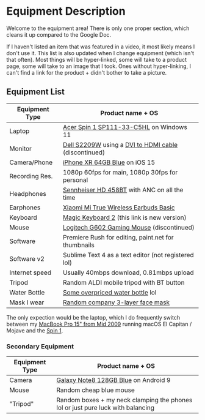 # Equipment Description
Welcome to the equipment area! There is only one proper section, which cleans it up compared to the Google Doc.

If I haven't listed an item that was featured in a video, it most likely means I don't use it. This list is also updated when I change equipment (which isn't that often).
Most things will be hyper-linked, some will take to a product page, some will take to an image that I took. Ones without hyper-linking, I can't find a link for the product + didn't bother to take a picture.
## Equipment List
| Equipment Type | Product name + OS |
| ----------- | ----------- |
| Laptop | [Acer Spin 1 SP111-33-C5HL](https://www.officeworks.com.au/shop/officeworks/p/acer-spin-1-2-in-1-11-6-celeron-4-64-gb-acsp1115hl) on Windows 11 |
| Monitor | [Dell S2209W](https://cdn.discordapp.com/attachments/758462175362285599/880000280043851806/image0.jpg) using a [DVI to HDMI cable](https://www.jbhifi.com.au/products/xcd-essentials-hdmi-to-dvi-adapter-cable-1m) (discontinued)
| Camera/Phone | [iPhone XR 64GB Blue](https://www.apple.com/au/shop/buy-iphone/iphone-xr/6.1-inch-display-64gb-blue) on iOS 15 |
| Recording Res. | 1080p 60fps for main, 1080p 30fps for personal |
| Headphones | [Sennheiser HD 458BT](https://www.jbhifi.com.au/products/sennheiser-hd-458bt-over-ear-wireless-noise-cancelling-headphones-black-red) with ANC on all the time
| Earphones | [Xiaomi Mi True Wireless Earbuds Basic](https://www.catch.com.au/product/xiaomi-mi-true-basic-wireless-earbuds-black-5759320/) |
| Keyboard | [Magic Keyboard 2](https://www.apple.com/au/shop/product/MK2A3ZA/A/magic-keyboard-us-english?fnode=72e1023a000375d0562a8b808cb415b298f41ff14a00824673034916b3bdc3a03223ff5ce87e0aeb786d0b0ce7b9ededf41a4513591488f59af7ae93ba7fcc252c1f115c611082f1257b0f95ba88377cb11f3526897ca6fe7b959f4c0f5222c508f1dc2cae5133d1653b516b9661c4de) (this link is new version)|
| Mouse | [Logitech G602 Gaming Mouse](https://www.amazon.com.au/Logitech-Wireless-Gaming-Mouse-G602/dp/B00E4MQODC) (discontinued) |
| Software | Premiere Rush for editing, paint.net for thumbnails |
| Software v2| Sublime Text 4 as a text editor (not registered lol) |
| Internet speed | Usually 40mbps download, 0.81mbps upload |
| Tripod | Random ALDI mobile tripod with BT button |
| Water Bottle | [Some overpriced water bottle](https://www.house.com.au/product/h2-hydro2-flash-classic-water-bottle-500ml-khaki-green) lol |
| Mask I wear | [Random company 3-layer face mask](https://cdn.discordapp.com/attachments/758462175362285599/879985464252198952/image0.jpg) |

The only expection would be the laptop, which I do frequently switch between my [MacBook Pro 15" from Mid 2009](https://everymac.com/systems/apple/macbook_pro/specs/macbook-pro-core-2-duo-2.53-aluminum-15-mid-2009-sd-unibody-specs.html) running macOS El Capitan / Mojave and the [Spin 1](https://www.officeworks.com.au/shop/officeworks/p/acer-spin-1-2-in-1-11-6-celeron-4-64-gb-acsp1115hl).

### Secondary Equipment
| Equipment Type | Product name + OS |
| ----------- | ----------- |
| Camera | [Galaxy Note8 128GB Blue](https://www.amazon.com.au/Samsung-Galaxy-Note8-N9500-128GB/dp/B0761KDV1J) on Android 9 |
| Mouse | Random cheap blue mouse |
| "Tripod" | Random boxes + my neck clamping the phones lol or just pure luck with balancing |
